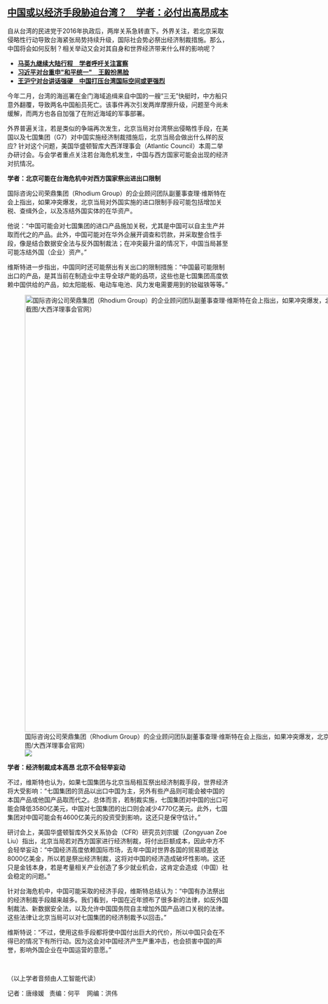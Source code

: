 <!--1712088060000-->
[中国或以经济手段胁迫台湾？　学者：必付出高昂成本](https://www.rfa.org/mandarin/yataibaodao/gangtai/tj-04022024132456.html)
------

<p><span style="font-weight: 400;">自从台湾的民进党于2016年执政后，两岸关系急转直下。外界关注，若北京采取侵略性行动导致台海紧张局势持续升级，国际社会势必祭出经济制裁措施。那么，中国将会如何反制？相关举动又会对其自身和世界经济带来什么样的影响呢？</span></p><ul><li><a href="https://www.rfa.org/mandarin/yataibaodao/gangtai/hx-04022024092325.html"><strong>马英九继续大陆行程　学者呼吁关注富察</strong></a></li><li><strong><a href="https://www.rfa.org/mandarin/yataibaodao/zhengzhi/hcm1-03072024041501.html">习近平对台重申"和平统一"　王毅扮黑脸</a></strong></li><li><strong><a href="https://www.rfa.org/mandarin/yataibaodao/gangtai/hcm1-02262024091717.html">王沪宁对台讲话强硬　中国打压台湾国际空间或更强烈</a></strong></li></ul><p><span style="font-weight: 400;">今年二月，台湾的海巡署在金门海域追缉来自中国的一艘“三无”快艇时，中方船只意外翻覆，导致两名中国船员死亡。该事件再次引发两岸摩擦升级，问题至今尚未缓解，而两方也各自加强了在附近海域的军事部署。</span></p><p><span style="font-weight: 400;">外界普遍关注，若是类似的争端再次发生，北京当局对台湾祭出侵略性手段，在美国以及七国集团（G7）对中国实施经济制裁措施后，北京当局会做出什么样的反应? 针对这个问题，美国华盛顿智库大西洋理事会（Atlantic Council）本周二举办研讨会。与会学者重点关注若台海危机发生，中国与西方国家可能会出现的经济对抗情况。</span></p><p><b>学者：北京可能在台海危机中对西方国家祭出进出口限制</b></p><p><span style="font-weight: 400;">国际咨询公司荣鼎集团（Rhodium Group）的企业顾问团队副董事查理‧维斯特在会上指出，如果冲突爆发，北京当局对外国实施的进口限制手段可能包括增加关税、查缉外企，以及冻结外国实体的在华资产。</span></p><p><span style="font-weight: 400;">他说：“中国可能会对七国集团的进口产品施加关税，尤其是中国可以自主生产并取而代之的产品。此外，中国可能对在华外企展开调查和罚款，并采取整合性手段，像是结合数据安全法与反外国制裁法；在冲突最升温的情况下，中国当局甚至可能冻结外国（企业）资产。”</span></p><p><span style="font-weight: 400;">维斯特进一步指出，中国同时还可能祭出有关出口的限制措施：“中国最可能限制出口的产品，是其当前在制造业中主导全球产能的品项，这些也是七国集团高度依赖中国供给的产品，如太阳能板、电动车电池、风力发电需要用到的钕磁铁等等。”</span></p><p><figure class="image-richtext image-inline captioned" style="width:1338px;"><img alt="国际咨询公司荣鼎集团（Rhodium Group）的企业顾问团队副董事查理‧维斯特在会上指出，如果冲突爆发，北京当局对外国实施的进口限制手段可能包括增加关税、查缉外企，以及冻结外国实体的在华资产。（视频截图/大西洋理事会官网）" height="996" src="https://www.rfa.org/mandarin/yataibaodao/gangtai/tj-04022024132456.html/tj3.jpg/@@images/3c06ef87-8d51-4354-9196-a0e371883935.png" title="tj3.jpg" width="1338"/><figcaption class="image-caption">国际咨询公司荣鼎集团（Rhodium Group）的企业顾问团队副董事查理‧维斯特在会上指出，如果冲突爆发，北京当局对外国实施的进口限制手段可能包括增加关税、查缉外企，以及冻结外国实体的在华资产。（视频截图/大西洋理事会官网）</figcaption><small></small><div id="zoomattribute"><a data-caption="国际咨询公司荣鼎集团（Rhodium Group）的企业顾问团队副董事查理‧维斯特在会上指出，如果冲突爆发，北京当局对外国实施的进口限制手段可能包括增加关税、查缉外企，以及冻结外国实体的在华资产。（视频截图/大西洋理事会官网）" data-fancybox="" href="https://www.rfa.org/mandarin/yataibaodao/gangtai/tj-04022024132456.html/tj3.jpg" id="single_image" title="国际咨询公司荣鼎集团（Rhodium Group）的企业顾问团队副董事查理‧维斯特在会上指出，如果冲突爆发，北京当局对外国实施的进口限制手段可能包括增加关税、查缉外企，以及冻结外国实体的在华资产。（视频截图/大西洋理事会官网）"><img src="/++plone++rfa-resources/img/icon-zoom.png"/></a></div></figure></p><p><b>学者：经济制裁成本高昂 北京不会轻举妄动</b></p><p><span style="font-weight: 400;">不过，维斯特也认为，如果七国集团与北京当局相互祭出经济制裁手段，世界经济将大受影响：“七国集团的货品以出口中国为主，另外有些产品则可能会被中国的本国产品或他国产品取而代之。总体而言，若制裁实施，七国集团对中国的出口可能会降低3580亿美元，中国对七国集团的出口则会减少4770亿美元。此外，七国集团对中国可能会有4600亿美元的投资受到影响，这还只是保守估计。”</span></p><p><span style="font-weight: 400;">研讨会上，美国华盛顿智库外交关系协会（CFR）研究员刘宗媛（Zongyuan Zoe Liu）指出，北京当局若对西方国家进行经济制裁，将付出巨额成本，因此中方不会轻举妄动：“中国经济高度依赖国际市场，去年中国对世界各国的贸易顺差达8000亿美金，所以若是祭出经济制裁，这将对中国的经济造成破坏性影响。这还只是金钱本身，若是考量相关产业创造了多少就业机会，这肯定会造成（中国）社会稳定的问题。”</span></p><p><span style="font-weight: 400;">针对台海危机中，中国可能采取的经济手段，维斯特总结认为：“中国有办法祭出的经济制裁手段越来越多。我们看到，中国在近年颁布了很多新的法律，如反外国制裁法、新数据安全法，以及允许中国国务院自主增加外国产品进口关税的法律。这些法律让北京当局可以对七国集团的经济制裁予以回击。”</span></p><p><span style="font-weight: 400;">维斯特说：“不过，使用这些手段都将使中国付出巨大的代价，所以中国只会在不得已的情况下有所行动。因为这会对中国经济产生严重冲击，也会损害中国的声誉，影响外国企业在中国运营的意愿。”</span></p><p><span class="result-title"> </span></p><p><span style="font-weight: 400;">（以上学者音频由人工智能代读）</span></p><p><span style="font-weight: 400;">记者：唐缘媛   责编：何平    网编：洪伟</span></p>
